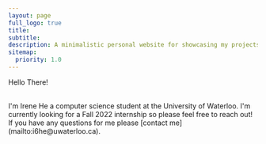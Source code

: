 ```yaml
---
layout: page
full_logo: true
title:
subtitle:
description: A minimalistic personal website for showcasing my projects.
sitemap:
  priority: 1.0
---
```


<p class="describe-text">Hello There!</p>
<br>
I'm Irene He a computer science student at the University of Waterloo. I'm currently looking for a Fall 2022 internship so please feel free to reach out! If you have any questions for me please [contact me](mailto:i6he@uwaterloo.ca).

<br>
<br>
<br>
<br>
<br>
<br>
<br>
